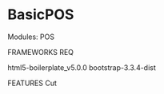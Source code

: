 # BasicPOS
Modules: POS

FRAMEWORKS REQ

html5-boilerplate_v5.0.0
bootstrap-3.3.4-dist

FEATURES
Cut
